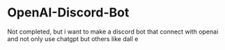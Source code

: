 # OpenAI-Discord-Bot
Not completed, but i want to make a discord bot that connect with openai and not only use chatgpt but others like dall e

